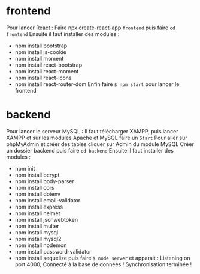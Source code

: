 # frontend
Pour lancer React : 
Faire npx create-react-app `frontend`
puis faire `cd frontend` 
Ensuite il faut installer des modules :
- npm install bootstrap
- npm install js-cookie
- npm install moment
- npm install react-bootstrap
- npm install react-moment
- npm install react-icons
- npm install react-router-dom
Enfin faire `$ npm start` pour lancer le frontend

# backend
Pour lancer le serveur MySQL :
Il faut télécharger XAMPP, puis lancer XAMPP et sur les modules Apache et MySQL faire un `Start`
Pour aller sur phpMyAdmin et créer des tables cliquer sur Admin du module MySQL
Créer un dossier backend puis faire `cd backend` 
Ensuite il faut installer des modules :
- npm init 
- npm install bcrypt
- npm install body-parser 
- npm install cors
- npm install dotenv
- npm install email-validator
- npm install express
- npm install helmet
- npm install jsonwebtoken
- npm install multer
- npm install mysql
- npm install mysql2
- npm install nodemon
- npm install password-validator
- npm install sequelize
puis faire `$ node server` et apparait : 
Listening on port 4000, 
Connecté à la base de données !
Synchronisation terminée !
